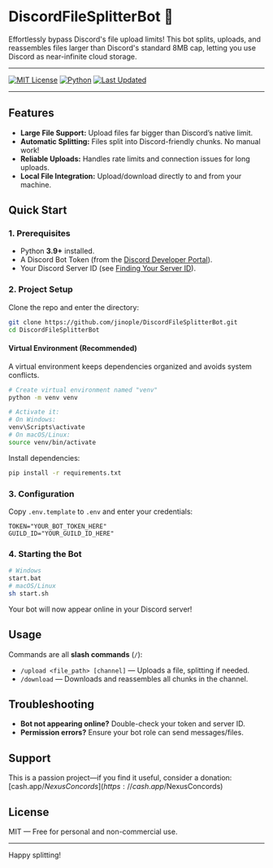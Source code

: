 # DiscordFileSplitterBot 🤖

Effortlessly bypass Discord's file upload limits! This bot splits, uploads, and reassembles files larger than Discord's standard 8MB cap, letting you use Discord as near-infinite cloud storage.

---

[![MIT License](https://img.shields.io/github/license/jinople/DiscordFileSplitterBot)](LICENSE)
[![Python](https://img.shields.io/badge/python-3.9%2B-blue.svg)](https://www.python.org/)
[![Last Updated](https://img.shields.io/github/last-commit/jinople/DiscordFileSplitterBot)](https://github.com/jinople/DiscordFileSplitterBot/commits/main)

---

## Features

- **Large File Support:** Upload files far bigger than Discord’s native limit.
- **Automatic Splitting:** Files split into Discord-friendly chunks. No manual work!
- **Reliable Uploads:** Handles rate limits and connection issues for long uploads.
- **Local File Integration:** Upload/download directly to and from your machine.

## Quick Start

### 1. Prerequisites

- Python **3.9+** installed.
- A Discord Bot Token (from the [Discord Developer Portal](https://discord.com/developers/applications)).
- Your Discord Server ID (see [Finding Your Server ID](#finding-your-server-id)).

### 2. Project Setup

Clone the repo and enter the directory:
```bash
git clone https://github.com/jinople/DiscordFileSplitterBot.git
cd DiscordFileSplitterBot
```

#### Virtual Environment (Recommended)

A virtual environment keeps dependencies organized and avoids system conflicts.

```bash
# Create virtual environment named "venv"
python -m venv venv

# Activate it:
# On Windows:
venv\Scripts\activate
# On macOS/Linux:
source venv/bin/activate
```

Install dependencies:
```bash
pip install -r requirements.txt
```

### 3. Configuration

Copy `.env.template` to `.env` and enter your credentials:
```env
TOKEN="YOUR_BOT_TOKEN_HERE"
GUILD_ID="YOUR_GUILD_ID_HERE"
```

### 4. Starting the Bot

```bash
# Windows
start.bat
# macOS/Linux
sh start.sh
```

Your bot will now appear online in your Discord server!

## Usage

Commands are all **slash commands** (`/`):

- `/upload <file_path> [channel]` — Uploads a file, splitting if needed.
- `/download` — Downloads and reassembles all chunks in the channel.

## Troubleshooting

- **Bot not appearing online?** Double-check your token and server ID.
- **Permission errors?** Ensure your bot role can send messages/files.

## Support

This is a passion project—if you find it useful, consider a donation: [cash.app/$NexusConcords](https://cash.app/$NexusConcords)

## License

MIT — Free for personal and non-commercial use.

---

Happy splitting!
